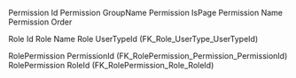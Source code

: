 Permission	Id
Permission	GroupName
Permission	IsPage
Permission	Name
Permission	Order

Role	Id
Role	Name
Role	UserTypeId  (FK_Role_UserType_UserTypeId)

RolePermission	PermissionId (FK_RolePermission_Permission_PermissionId)
RolePermission	RoleId (FK_RolePermission_Role_RoleId)
